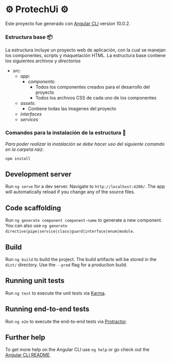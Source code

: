 # ⚙️ ProtechUi ⚙️

Este proyecto fue generado con [Angular CLI](https://github.com/angular/angular-cli) version 10.0.2.

### Estructura base 📦

La estructura incluye un proyecto web de aplicación, con la cual se manejan los componentes, scripts y maquetación HTML.
La estructura base contiene los siguientes archivos y _directorios_ 

* _src_:
  * _app_:    
    * _components_:
      * Todos los componentes creados para el desarrollo del proyecto 
      * Todos los archivos CSS de cada uno de los componentes
  * _assets_:
    * Contiene todas las imagenes del proyecto
  * _interfaces_
  * _services_
     
### Comandos para la instalación de la estructura 🔧

_Para poder realizar la instalación se debe hacer uso del siguiente comando en la carpeta raíz:_

```
npm install
```

## Development server

Run `ng serve` for a dev server. Navigate to `http://localhost:4200/`. The app will automatically reload if you change any of the source files.

## Code scaffolding

Run `ng generate component component-name` to generate a new component. You can also use `ng generate directive|pipe|service|class|guard|interface|enum|module`.

## Build

Run `ng build` to build the project. The build artifacts will be stored in the `dist/` directory. Use the `--prod` flag for a production build.

## Running unit tests

Run `ng test` to execute the unit tests via [Karma](https://karma-runner.github.io).

## Running end-to-end tests

Run `ng e2e` to execute the end-to-end tests via [Protractor](http://www.protractortest.org/).

## Further help

To get more help on the Angular CLI use `ng help` or go check out the [Angular CLI README](https://github.com/angular/angular-cli/blob/master/README.md).
